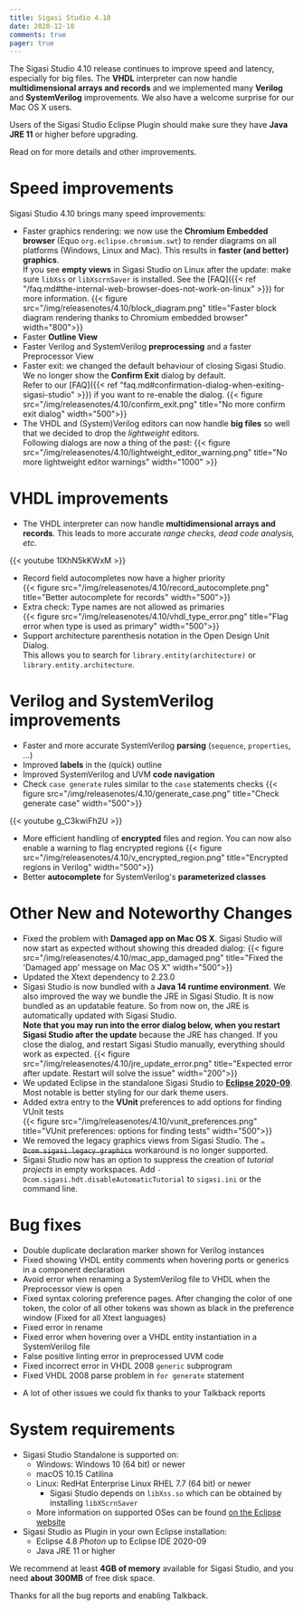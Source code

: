 ```yaml
---
title: Sigasi Studio 4.10
date: 2020-12-10
comments: true
pager: true
---
```

The Sigasi Studio 4.10 release continues to improve speed and latency, especially for big files.
The **VHDL** interpreter can now handle **multidimensional arrays and records** and we implemented many **Verilog** and **SystemVerilog** improvements. We also have a welcome surprise for our Mac OS X users.

Users of the Sigasi Studio Eclipse Plugin should make sure they have **Java JRE 11** or higher before upgrading.

Read on for more details and other improvements.

# Speed improvements

Sigasi Studio 4.10 brings many speed improvements:
* Faster graphics rendering: we now use the **Chromium Embedded browser** (Equo `org.eclipse.chromium.swt`) to render diagrams on all platforms (Windows, Linux and Mac). This results in **faster (and better) graphics**.  
If you see **empty views** in Sigasi Studio on Linux after the update: make sure `libXss` or `libXscrnSaver` is installed.
See the [FAQ]({{< ref "/faq.md#the-internal-web-browser-does-not-work-on-linux" >}}) for more information.
{{< figure src="/img/releasenotes/4.10/block_diagram.png" title="Faster block diagram rendering thanks to Chromium embedded browser" width="800">}}
* Faster **Outline View**
* Faster Verilog and SystemVerilog **preprocessing** and a faster Preprocessor View
* Faster exit: we changed the default behaviour of closing Sigasi Studio. We no longer show the **Confirm Exit** dialog by default.  
Refer to our [FAQ]({{< ref "faq.md#confirmation-dialog-when-exiting-sigasi-studio" >}}) if you want to re-enable the dialog.
{{< figure src="/img/releasenotes/4.10/confirm_exit.png" title="No more confirm exit dialog" width="500">}}
* The VHDL and (System)Verilog editors can now handle **big files** so well that we decided to drop the *lightweight* editors.  
Following dialogs are now a thing of the past:
{{< figure src="/img/releasenotes/4.10/lightweight_editor_warning.png" title="No more lightweight editor warnings" width="1000" >}}

# VHDL improvements

* The VHDL interpreter can now handle **multidimensional arrays and records**. This leads to more accurate *range checks, dead code analysis, etc*.

{{< youtube 1IXhN5kKWxM >}}

* Record field autocompletes now have a higher priority  
{{< figure src="/img/releasenotes/4.10/record_autocomplete.png" title="Better autocomplete for records" width="500">}}
* Extra check: Type names are not allowed as primaries  
{{< figure src="/img/releasenotes/4.10/vhdl_type_error.png" title="Flag error when type is used as primary" width="500">}}
* Support architecture parenthesis notation in the Open Design Unit Dialog.  
This allows you to search for `library.entity(architecture)` or `library.entity.architecture`.

# Verilog and SystemVerilog improvements

* Faster and more accurate SystemVerilog **parsing** (`sequence`, `properties`, ...)
* Improved **labels** in the (quick) outline
* Improved SystemVerilog and UVM **code navigation**
* Check `case generate` rules similar to the `case` statements checks
{{< figure src="/img/releasenotes/4.10/generate_case.png" title="Check generate case" width="500">}}

{{< youtube g_C3kwiFh2U >}}

* More efficient handling of **encrypted** files and region. You can now also enable a warning to flag encrypted regions
{{< figure src="/img/releasenotes/4.10/v_encrypted_region.png" title="Encrypted regions in Verilog" width="500">}}
* Better **autocomplete** for SystemVerilog's **parameterized classes**

# Other New and Noteworthy Changes

* Fixed the problem with **Damaged app on Mac OS X**. Sigasi Studio will now start as expected without showing this dreaded dialog:
{{< figure src="/img/releasenotes/4.10/mac_app_damaged.png" title="Fixed the 'Damaged app' message on Mac OS X" width="500">}}
* Updated the Xtext dependency to 2.23.0
* Sigasi Studio is now bundled with a **Java 14 runtime environment**. We also improved the way we bundle the JRE in Sigasi Studio. It is now bundled as an updatable feature. So from now on, the JRE is automatically updated with Sigasi Studio.  
**Note that you may run into the error dialog below, when you restart Sigasi Studio after the update** because the JRE has changed. If you close the dialog, and restart Sigasi Studio manually, everything should work as expected.
{{< figure src="/img/releasenotes/4.10/jre_update_error.png" title="Expected error after update. Restart will solve the issue" width="200">}}
* We updated Eclipse in the standalone Sigasi Studio to **[Eclipse 2020-09](https://www.eclipse.org/eclipseide/2020-09/noteworthy/)**. Most notable is better styling for our dark theme users.
* Added extra entry to the **VUnit** preferences to add options for finding VUnit tests  
{{< figure src="/img/releasenotes/4.10/vunit_preferences.png" title="VUnit preferences: options for finding tests" width="500">}}
* We removed the legacy graphics views from Sigasi Studio. The ~~`-Dcom.sigasi.legacy.graphics`~~ workaround is no longer supported.
* Sigasi Studio now has an option to suppress the creation of *tutorial projects* in empty workspaces. Add `-Dcom.sigasi.hdt.disableAutomaticTutorial` to `sigasi.ini` or the command line.

# Bug fixes

- Double duplicate declaration marker shown for Verilog instances
- Fixed showing VHDL entity comments when hovering ports or generics in a component declaration
- Avoid error when renaming a SystemVerilog file to VHDL when the Preprocessor view is open
- Fixed syntax coloring preference pages. After changing the color of one token, the color of all other tokens was shown as black in the preference window (Fixed for all Xtext languages)
- Fixed error in rename
- Fixed error when hovering over a VHDL entity instantiation in a SystemVerilog file
- False positive linting error in preprocessed UVM code
- Fixed incorrect error in VHDL 2008 `generic` subprogram
- Fixed VHDL 2008 parse problem in `for generate` statement

+ A lot of other issues we could fix thanks to your Talkback reports

# System requirements

* Sigasi Studio Standalone is supported on:
    * Windows: Windows 10 (64 bit) or newer
    * macOS 10.15 Catilina
    * Linux: RedHat Enterprise Linux RHEL 7.7 (64 bit) or newer
        * Sigasi Studio depends on `libXss.so` which can be obtained by installing `libXScrnSaver`
    * More information on supported OSes can be found [on the Eclipse website](https://www.eclipse.org/projects/project-plan.php?planurl=http://www.eclipse.org/eclipse/development/plans/eclipse_project_plan_4_10.xml#target_environments)
* Sigasi Studio as Plugin in your own Eclipse installation:
    * Eclipse 4.8 *Photon* up to Eclipse IDE 2020-09
    * Java JRE 11 or higher

We recommend at least **4GB of memory** available for Sigasi Studio,
and you need **about 300MB** of free disk space.

Thanks for all the bug reports and enabling Talkback.
